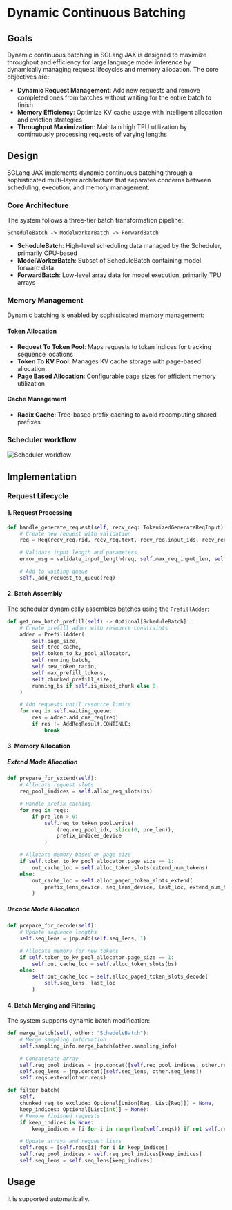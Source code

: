 # Dynamic Continuous Batching

## Goals

Dynamic continuous batching in SGLang JAX is designed to maximize throughput and efficiency for large language model inference by dynamically managing request lifecycles and memory allocation. The core objectives are:

- **Dynamic Request Management**: Add new requests and remove completed ones from batches without waiting for the entire batch to finish
- **Memory Efficiency**: Optimize KV cache usage with intelligent allocation and eviction strategies
- **Throughput Maximization**: Maintain high TPU utilization by continuously processing requests of varying lengths

## Design

SGLang JAX implements dynamic continuous batching through a sophisticated multi-layer architecture that separates concerns between scheduling, execution, and memory management.

### Core Architecture

The system follows a three-tier batch transformation pipeline:

```
ScheduleBatch -> ModelWorkerBatch -> ForwardBatch
```

- **ScheduleBatch**: High-level scheduling data managed by the Scheduler, primarily CPU-based
- **ModelWorkerBatch**: Subset of ScheduleBatch containing model forward data
- **ForwardBatch**: Low-level array data for model execution, primarily TPU arrays

### Memory Management

Dynamic batching is enabled by sophisticated memory management:

#### Token Allocation
- **Request To Token Pool**: Maps requests to token indices for tracking sequence locations
- **Token To KV Pool**: Manages KV cache storage with page-based allocation
- **Page Based Allocation**: Configurable page sizes for efficient memory utilization

#### Cache Management
- **Radix Cache**: Tree-based prefix caching to avoid recomputing shared prefixes

### Scheduler workflow

![Scheduler workflow](../_static/image/scheduler_workflow.jpg)


## Implementation

### Request Lifecycle

#### 1. Request Processing

```python
def handle_generate_request(self, recv_req: TokenizedGenerateReqInput):
    # Create new request with validation
    req = Req(recv_req.rid, recv_req.text, recv_req.input_ids, recv_req.sampling_params, ...)

    # Validate input length and parameters
    error_msg = validate_input_length(req, self.max_req_input_len, self.server_args.allow_auto_truncate)

    # Add to waiting queue
    self._add_request_to_queue(req)
```

#### 2. Batch Assembly

The scheduler dynamically assembles batches using the `PrefillAdder`:

```python
def get_new_batch_prefill(self) -> Optional[ScheduleBatch]:
    # Create prefill adder with resource constraints
    adder = PrefillAdder(
        self.page_size,
        self.tree_cache,
        self.token_to_kv_pool_allocator,
        self.running_batch,
        self.new_token_ratio,
        self.max_prefill_tokens,
        self.chunked_prefill_size,
        running_bs if self.is_mixed_chunk else 0,
    )

    # Add requests until resource limits
    for req in self.waiting_queue:
        res = adder.add_one_req(req)
        if res != AddReqResult.CONTINUE:
            break
```

#### 3. Memory Allocation

##### Extend Mode Allocation
```python
def prepare_for_extend(self):
    # Allocate request slots
    req_pool_indices = self.alloc_req_slots(bs)

    # Handle prefix caching
    for req in reqs:
        if pre_len > 0:
            self.req_to_token_pool.write(
                (req.req_pool_idx, slice(0, pre_len)),
                prefix_indices_device
            )

    # Allocate memory based on page size
    if self.token_to_kv_pool_allocator.page_size == 1:
        out_cache_loc = self.alloc_token_slots(extend_num_tokens)
    else:
        out_cache_loc = self.alloc_paged_token_slots_extend(
            prefix_lens_device, seq_lens_device, last_loc, extend_num_tokens
        )
```

##### Decode Mode Allocation
```python
def prepare_for_decode(self):
    # Update sequence lengths
    self.seq_lens = jnp.add(self.seq_lens, 1)

    # Allocate memory for new tokens
    if self.token_to_kv_pool_allocator.page_size == 1:
        self.out_cache_loc = self.alloc_token_slots(bs)
    else:
        self.out_cache_loc = self.alloc_paged_token_slots_decode(
            self.seq_lens, last_loc
        )
```

#### 4. Batch Merging and Filtering

The system supports dynamic batch modification:

```python
def merge_batch(self, other: "ScheduleBatch"):
    # Merge sampling information
    self.sampling_info.merge_batch(other.sampling_info)

    # Concatenate array
    self.req_pool_indices = jnp.concat([self.req_pool_indices, other.req_pool_indices])
    self.seq_lens = jnp.concat([self.seq_lens, other.seq_lens])
    self.reqs.extend(other.reqs)

def filter_batch(
    self,
    chunked_req_to_exclude: Optional[Union[Req, List[Req]]] = None,
    keep_indices: Optional[List[int]] = None):
    # Remove finished requests
    if keep_indices is None:
        keep_indices = [i for i in range(len(self.reqs)) if not self.reqs[i].finished()]

    # Update arrays and request lists
    self.reqs = [self.reqs[i] for i in keep_indices]
    self.req_pool_indices = self.req_pool_indices[keep_indices]
    self.seq_lens = self.seq_lens[keep_indices]
```


## Usage

It is supported automatically.
